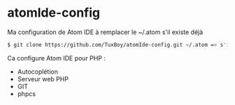# atomIde-config

Ma configuration de Atom IDE à remplacer le ~/.atom s'il existe déjà

```bash
$ git clone https://github.com/TuxBoy/atomIde-config.git ~/.atom => s'il n'existe pas
```

Ca configure Atom IDE pour PHP :

* Autocoplétion
* Serveur web PHP
* GIT
* phpcs
